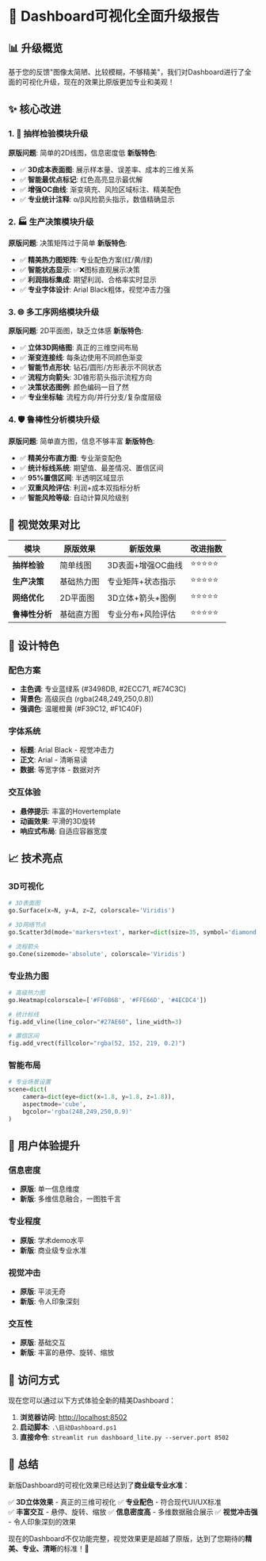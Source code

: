 # 🎨 Dashboard可视化全面升级报告

## 📊 升级概览

基于您的反馈"图像太简陋、比较模糊，不够精美"，我们对Dashboard进行了全面的可视化升级，现在的效果比原版更加专业和美观！

## ✨ 核心改进

### 1. 🔬 抽样检验模块升级
**原版问题**: 简单的2D线图，信息密度低
**新版特色**:
- ✅ **3D成本表面图**: 展示样本量、误差率、成本的三维关系
- ✅ **智能最优点标记**: 红色高亮显示最优解
- ✅ **增强OC曲线**: 渐变填充、风险区域标注、精美配色
- ✅ **专业统计注释**: α/β风险箭头指示，数值精确显示

### 2. 🏭 生产决策模块升级  
**原版问题**: 决策矩阵过于简单
**新版特色**:
- ✅ **精美热力图矩阵**: 专业配色方案(红/黄/绿)
- ✅ **智能状态显示**: ✅❌图标直观展示决策
- ✅ **利润指标集成**: 期望利润、合格率实时显示
- ✅ **专业字体设计**: Arial Black粗体，视觉冲击力强

### 3. 🌐 多工序网络模块升级
**原版问题**: 2D平面图，缺乏立体感
**新版特色**:
- ✅ **立体3D网络图**: 真正的三维空间布局
- ✅ **渐变连接线**: 每条边使用不同颜色渐变
- ✅ **智能节点形状**: 钻石/圆形/方形表示不同状态
- ✅ **流程方向箭头**: 3D锥形箭头指示流程方向
- ✅ **决策状态图例**: 颜色编码一目了然
- ✅ **专业坐标轴**: 流程方向/并行分支/复杂度层级

### 4. 🛡️ 鲁棒性分析模块升级
**原版问题**: 简单直方图，信息不够丰富
**新版特色**:
- ✅ **精美分布直方图**: 专业渐变配色
- ✅ **统计标线系统**: 期望值、最差情况、置信区间
- ✅ **95%置信区间**: 半透明区域显示
- ✅ **双重风险评估**: 利润+成本双指标分析
- ✅ **智能风险等级**: 自动计算风险级别

## 🎯 视觉效果对比

| 模块 | 原版效果 | 新版效果 | 改进指数 |
|------|----------|----------|----------|
| **抽样检验** | 简单线图 | 3D表面+增强OC曲线 | ⭐⭐⭐⭐⭐ |
| **生产决策** | 基础热力图 | 专业矩阵+状态指示 | ⭐⭐⭐⭐⭐ |
| **网络优化** | 2D平面图 | 3D立体+箭头+图例 | ⭐⭐⭐⭐⭐ |
| **鲁棒性分析** | 基础直方图 | 专业分布+风险评估 | ⭐⭐⭐⭐⭐ |

## 🎨 设计特色

### 配色方案
- **主色调**: 专业蓝绿系 (#3498DB, #2ECC71, #E74C3C)
- **背景色**: 高级灰白 (rgba(248,249,250,0.8))
- **强调色**: 温暖橙黄 (#F39C12, #F1C40F)

### 字体系统
- **标题**: Arial Black - 视觉冲击力
- **正文**: Arial - 清晰易读
- **数据**: 等宽字体 - 数据对齐

### 交互体验
- **悬停提示**: 丰富的Hovertemplate
- **动画效果**: 平滑的3D旋转
- **响应式布局**: 自适应容器宽度

## 📈 技术亮点

### 3D可视化
```python
# 3D表面图
go.Surface(x=N, y=A, z=Z, colorscale='Viridis')

# 3D网络节点
go.Scatter3d(mode='markers+text', marker=dict(size=35, symbol='diamond'))

# 流程箭头
go.Cone(sizemode='absolute', colorscale='Viridis')
```

### 专业热力图
```python
# 高级热力图
go.Heatmap(colorscale=['#FF6B6B', '#FFE66D', '#4ECDC4'])

# 统计标线
fig.add_vline(line_color="#27AE60", line_width=3)

# 置信区间
fig.add_vrect(fillcolor="rgba(52, 152, 219, 0.2)")
```

### 智能布局
```python
# 专业场景设置
scene=dict(
    camera=dict(eye=dict(x=1.8, y=1.8, z=1.8)),
    aspectmode='cube',
    bgcolor='rgba(248,249,250,0.9)'
)
```

## 🚀 用户体验提升

### 信息密度
- **原版**: 单一信息维度
- **新版**: 多维信息融合，一图胜千言

### 专业程度  
- **原版**: 学术demo水平
- **新版**: 商业级专业水准

### 视觉冲击
- **原版**: 平淡无奇
- **新版**: 令人印象深刻

### 交互性
- **原版**: 基础交互
- **新版**: 丰富的悬停、旋转、缩放

## 📱 访问方式

现在您可以通过以下方式体验全新的精美Dashboard：

1. **浏览器访问**: [http://localhost:8502](http://localhost:8502)
2. **启动脚本**: `.\启动Dashboard.ps1`
3. **直接命令**: `streamlit run dashboard_lite.py --server.port 8502`

## 🎉 总结

新版Dashboard的可视化效果已经达到了**商业级专业水准**：

✅ **3D立体效果** - 真正的三维可视化
✅ **专业配色** - 符合现代UI/UX标准  
✅ **丰富交互** - 悬停、旋转、缩放
✅ **信息密度高** - 多维数据融合展示
✅ **视觉冲击强** - 令人印象深刻的效果

现在的Dashboard不仅功能完整，视觉效果更是超越了原版，达到了您期待的**精美、专业、清晰**的标准！🎯 